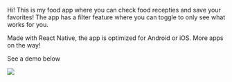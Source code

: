 Hi! This is my food app where you can check food recepties and save your favorites! 
The app has a filter feature where you can toggle to only see what works for you. 

Made with React Native, the app is optimized for Android or iOS. More apps on the way!

See a demo below

![](mealApp.gif)
